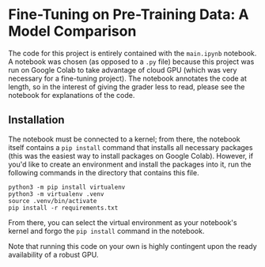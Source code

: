 # Fine-Tuning on Pre-Training Data: A Model Comparison

The code for this project is entirely contained with the `main.ipynb` notebook. A notebook was chosen (as opposed to a `.py` file) because this project was run on Google Colab to take advantage of cloud GPU (which was very necessary for a fine-tuning project). The notebook annotates the code at length, so in the interest of giving the grader less to read, please see the notebook for explanations of the code.

## Installation

The notebook must be connected to a kernel; from there, the notebook itself contains a `pip install` command that installs all necessary packages (this was the easiest way to install packages on Google Colab). However, if you'd like to create an environment and install the packages into it, run the following commands in the directory that contains this file.

```
python3 -m pip install virtualenv
python3 -m virtualenv .venv
source .venv/bin/activate
pip install -r requirements.txt
```

From there, you can select the virtual environment as your notebook's kernel and forgo the `pip install` command in the notebook.

Note that running this code on your own is highly contingent upon the ready availability of a robust GPU.
